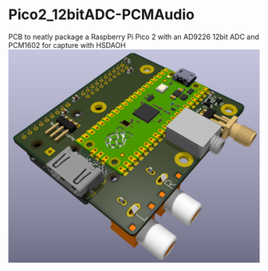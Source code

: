 # Pico2_12bitADC-PCMAudio
PCB to neatly package a Raspberry Pi Pico 2 with an AD9226 12bit ADC and PCM1602 for capture with HSDAOH
<img src="https://github.com/Sev5000/Pico2_12bitADC-PCMAudio/blob/main/Pico2%20Adapter%20PCB%20Render.png?raw=true" alt="">
